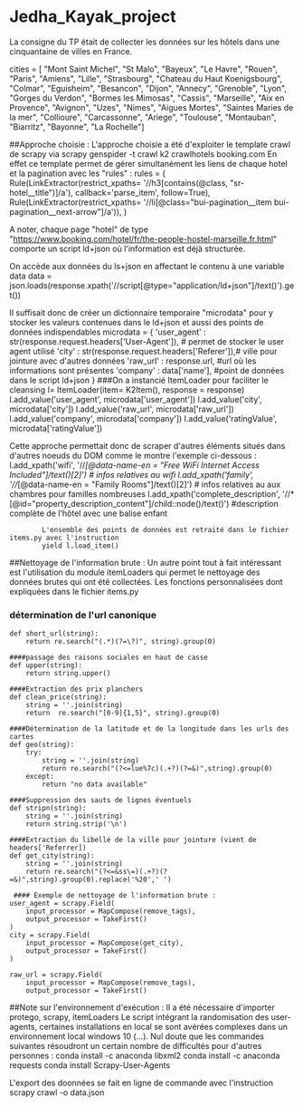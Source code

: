 # Jedha_Kayak_project

La consigne du TP était de collecter les données sur les hôtels dans une cinquantaine de villes en France.

cities = [
"Mont Saint Michel", "St Malo", "Bayeux", "Le Havre", "Rouen", "Paris", "Amiens", "Lille", "Strasbourg", "Chateau du Haut Koenigsbourg", "Colmar", "Eguisheim", "Besancon", "Dijon", "Annecy", "Grenoble", "Lyon", "Gorges du Verdon", "Bormes les Mimosas", "Cassis", "Marseille", "Aix en Provence", "Avignon", "Uzes", "Nimes", "Aigues Mortes", "Saintes Maries de la mer", "Collioure", "Carcassonne", "Ariege", "Toulouse", "Montauban", "Biarritz", "Bayonne", "La Rochelle"]

##Approche choisie :
L'approche choisie a été d'exploiter le template crawl de scrapy via
scrapy genspider -t crawl k2 crawlhotels booking.com
En effet ce template permet de gérer simultanément les liens de chaque hotel et la pagination avec les "rules" : 
        rules = (
            Rule(LinkExtractor(restrict_xpaths= '//h3[contains(@class, "sr-hotel__title")]/a'), callback='parse_item', follow=True),
            Rule(LinkExtractor(restrict_xpaths= '//li[@class="bui-pagination__item bui-pagination__next-arrow"]/a')),
        )

A noter, chaque page "hotel" de type "https://www.booking.com/hotel/fr/the-people-hostel-marseille.fr.html" comporte un script ld+json où l'information est déjà structurée.

On accède aux données du ls+json en affectant le contenu à une variable data
data = json.loads(response.xpath('//script[@type="application/ld+json"]/text()').get())

Il suffisait donc de créer un dictionnaire temporaire "microdata" pour y stocker les valeurs contenues dans le ld+json et aussi des points de données indispendables
microdata = {       'user_agent' : str(response.request.headers['User-Agent']), # permet de stocker le user agent utilisé
                    'city' : str(response.request.headers['Referer']),# ville pour jointure avec d'autres données
                    'raw_url' : response.url, #url où les informations sont présentes
                    'company' : data['name'], #point de données dans le script ld+json
                    }
###On a  instancié ItemLoader pour faciliter le cleansing
            l= ItemLoader(item= K2Item(), response = response)
            l.add_value('user_agent', microdata['user_agent'])
            l.add_value('city', microdata['city'])
            l.add_value('raw_url', microdata['raw_url'])
            l.add_value('company', microdata['company'])
            l.add_value('ratingValue', microdata['ratingValue'])

Cette approche permettait donc de scraper d'autres éléments situés dans d'autres noeuds du DOM  comme le montre l'exemple ci-dessous :
            l.add_xpath('wifi', '//*[@data-name-en = "Free WiFi Internet Access Included"]/text()[2]') # infos relatives au wifi
            l.add_xpath('family', '//*[@data-name-en = "Family Rooms"]/text()[2]') # infos relatives au aux chambres pour familles nombreuses
            l.add_xpath('complete_description', '//*[@id="property_description_content"]/child::node()/text()') #description complète de l'hôtel avec une balise enfant
            
            L'ensemble des points de données est retraité dans le fichier items.py avec l'instruction 
            yield l.load_item()
            
##Nettoyage de l'information brute : 
Un autre point tout à fait intéressant est l'utilisation du module itemLoaders qui permet le nettoyage des données brutes qui ont été collectées.
Les fonctions personnalisées dont expliquées dans le fichier items.py
### détermination de l'url canonique
    def short_url(string):
        return re.search("(.*)(?=\?)", string).group(0)

    ####passage des raisons sociales en haut de casse
    def upper(string):
        return string.upper()

    ####Extraction des prix planchers
    def clean_price(string):
        string = ''.join(string)
        return  re.search("[0-9]{1,5}", string).group(0)

    ####Détermination de la latitude et de la longitude dans les urls des cartes
    def geo(string):
        try:
            string = ''.join(string)
            return re.search("(?<=lue%7c)(.+?)(?=&)",string).group(0)
        except:
            return "no data available"

    ####Suppression des sauts de lignes éventuels
    def stripn(string):
        string = ''.join(string)
        return string.strip('\n')

    ####Extraction du libellé de la ville pour jointure (vient de headers['Referrer])
    def get_city(string):
        string = ''.join(string)
        return re.search("(?<=&ss\=)(.+?)(?=&)",string).group(0).replace('%20',' ')

     #### Exemple de nettoyage de l'information brute : 
    user_agent = scrapy.Field(
        input_processor = MapCompose(remove_tags),
        output_processor = TakeFirst()
    )
    city = scrapy.Field(
        input_processor = MapCompose(get_city),
        output_processor = TakeFirst()
    )

    raw_url = scrapy.Field(
        input_processor = MapCompose(remove_tags),
        output_processor = TakeFirst()

##Note sur l'environnement d'exécution : 
Il a été nécessaire d'importer protego, scrapy, itemLoaders
Le script intégrant la randomisation des user-agents, certaines installations en local se sont avérées complexes dans un environnement local windows 10 (...). 
Nul doute que les commandes suivantes résoudront un certain nombre de difficultés pour d'autres personnes : 
conda install -c anaconda libxml2
conda install -c anaconda requests
conda  install Scrapy-User-Agents



L'export des doonnées se fait en ligne de commande avec l'instruction
scrapy crawl -o data.json
